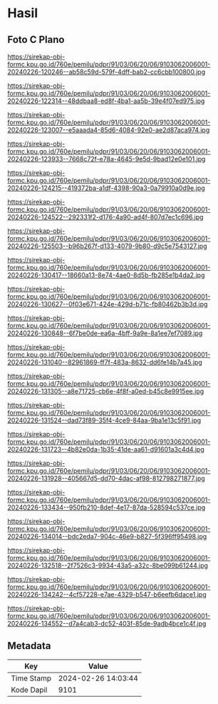 # Hasil

## Foto C Plano

https://sirekap-obj-formc.kpu.go.id/760e/pemilu/pdpr/91/03/06/20/06/9103062006001-20240226-120246--ab58c59d-579f-4dff-bab2-cc6cbb100800.jpg

https://sirekap-obj-formc.kpu.go.id/760e/pemilu/pdpr/91/03/06/20/06/9103062006001-20240226-122314--48ddbaa8-ed8f-4ba1-aa5b-39e4f07ed975.jpg

https://sirekap-obj-formc.kpu.go.id/760e/pemilu/pdpr/91/03/06/20/06/9103062006001-20240226-123007--e5aaada4-85d6-4084-92e0-ae2d87aca974.jpg

https://sirekap-obj-formc.kpu.go.id/760e/pemilu/pdpr/91/03/06/20/06/9103062006001-20240226-123933--7668c72f-e78a-4645-9e5d-9bad12e0e101.jpg

https://sirekap-obj-formc.kpu.go.id/760e/pemilu/pdpr/91/03/06/20/06/9103062006001-20240226-124215--419372ba-a1df-4398-90a3-0a79910a0d9e.jpg

https://sirekap-obj-formc.kpu.go.id/760e/pemilu/pdpr/91/03/06/20/06/9103062006001-20240226-124522--292331f2-d176-4a90-ad4f-807d7ec1c696.jpg

https://sirekap-obj-formc.kpu.go.id/760e/pemilu/pdpr/91/03/06/20/06/9103062006001-20240226-125503--b96b267f-d133-4079-9b80-d9c5e7543127.jpg

https://sirekap-obj-formc.kpu.go.id/760e/pemilu/pdpr/91/03/06/20/06/9103062006001-20240226-130417--18660a13-8e74-4ae0-8d5b-fb285e1b4da2.jpg

https://sirekap-obj-formc.kpu.go.id/760e/pemilu/pdpr/91/03/06/20/06/9103062006001-20240226-130627--0f03e671-424e-429d-b71c-fb80462b3b3d.jpg

https://sirekap-obj-formc.kpu.go.id/760e/pemilu/pdpr/91/03/06/20/06/9103062006001-20240226-130848--6f7be0de-ea6a-4bff-9a9e-8a1ee7ef7089.jpg

https://sirekap-obj-formc.kpu.go.id/760e/pemilu/pdpr/91/03/06/20/06/9103062006001-20240226-131040--82961869-ff7f-483a-8632-dd6fe14b7a45.jpg

https://sirekap-obj-formc.kpu.go.id/760e/pemilu/pdpr/91/03/06/20/06/9103062006001-20240226-131305--a8e71725-cb6e-4f8f-a0ed-b45c8e9915ee.jpg

https://sirekap-obj-formc.kpu.go.id/760e/pemilu/pdpr/91/03/06/20/06/9103062006001-20240226-131524--dad73f89-35f4-4ce9-84aa-9ba1e13c5f91.jpg

https://sirekap-obj-formc.kpu.go.id/760e/pemilu/pdpr/91/03/06/20/06/9103062006001-20240226-131723--4b82e0da-1b35-41de-aa61-d91601a3c4d4.jpg

https://sirekap-obj-formc.kpu.go.id/760e/pemilu/pdpr/91/03/06/20/06/9103062006001-20240226-131928--405667d5-dd70-4dac-af98-812798271877.jpg

https://sirekap-obj-formc.kpu.go.id/760e/pemilu/pdpr/91/03/06/20/06/9103062006001-20240226-133434--950fb210-8def-4e17-87da-528594c537ce.jpg

https://sirekap-obj-formc.kpu.go.id/760e/pemilu/pdpr/91/03/06/20/06/9103062006001-20240226-134014--bdc2eda7-904c-46e9-b827-5f396ff95498.jpg

https://sirekap-obj-formc.kpu.go.id/760e/pemilu/pdpr/91/03/06/20/06/9103062006001-20240226-132518--2f7526c3-9934-43a5-a32c-8be099b61244.jpg

https://sirekap-obj-formc.kpu.go.id/760e/pemilu/pdpr/91/03/06/20/06/9103062006001-20240226-134242--4cf57228-e7ae-4329-b547-b6eefb6dace1.jpg

https://sirekap-obj-formc.kpu.go.id/760e/pemilu/pdpr/91/03/06/20/06/9103062006001-20240226-134552--d7a4cab3-dc52-403f-85de-9adb4bce1c4f.jpg


## Metadata

| Key        | Value               |
| ---------- | ------------------- |
| Time Stamp | 2024-02-26 14:03:44 |
| Kode Dapil | 9101                |



